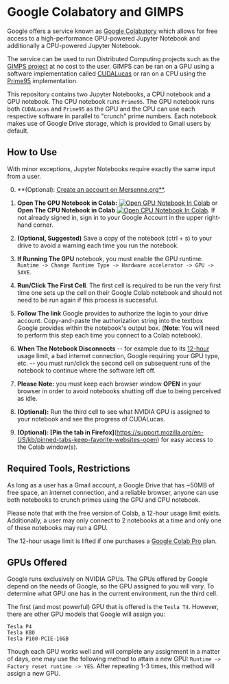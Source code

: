 # Google Colabatory and GIMPS
Google offers a service known as [Google Colabatory](https://research.google.com/colaboratory/faq.html) which allows for free access to 
a high-performance GPU-powered Jupyter Notebook and additionally a CPU-powered Jupyter Notebook. 

The service can be used to run Distributed Computing projects such as the [GIMPS project](https://www.mersenne.org/) at 
no cost to the user. GIMPS can be ran on a GPU using a software implementation called 
[CUDALucas](https://sourceforge.net/projects/cudalucas/) or ran on a CPU using the [Prime95](https://www.mersenne.org/download/) implementation.

This repository contains two Jupyter Notebooks, a CPU notebook and a GPU notebook. The CPU notebook runs `Prime95`. The GPU notebook runs both `CUDALucas` and `Prime95` 
as the GPU and the CPU can use each respective software in parallel to "crunch" prime numbers. Each notebook makes use of Google Drive storage, which is provided to Gmail users by default. 

## How to Use
With minor exceptions, Jupyter Notebooks require exactly the same input from a user. 

0. **(Optional): [Create an account on Mersenne.org**](https://www.mersenne.org/update/).

1. **Open The GPU Notebook in Colab:** [![Open GPU Notebook In Colab](https://colab.research.google.com/assets/colab-badge.svg)](https://colab.research.google.com/github/Danc2050/Distributed-Computing-Scripts/blob/master/google-colab/GoogleColabGPU.ipynb) or **Open The CPU Notebook in Colab** [![Open CPU Notebook In Colab](https://colab.research.google.com/assets/colab-badge.svg)](https://colab.research.google.com/github/Danc2050/Distributed-Computing-Scripts/blob/master/google-colab/GoogleColabCPU.ipynb).
If not already signed in, sign in to your Google Account in the upper right-hand corner. 

2. **(Optional, Suggested)** Save a copy of the notebook (ctrl + s) to your drive to avoid a warning each time you run the notebook.

3. **If Running The GPU** notebook, you must enable the GPU runtime: `Runtime -> Change Runtime Type -> Hardware accelerator -> GPU -> SAVE`. 

4. **Run/Click The First Cell**. The first cell is required to be run the very first time one sets up the cell on their Google Colab notebook 
and should not need to be run again if this process is successful. 

5. **Follow The link** Google provides to authorize the login to your drive account. Copy-and-paste the authorization string into the textbox Google provides within the notebook's output box.
(**Note**: You will need to perform this step each time you connect to a Colab notebook).

6. **When The Notebook Disconnects** -- for example due to its [12-hour](https://research.google.com/colaboratory/faq.html#idle-timeouts)
usage limit, a bad internet connection, Google requiring your GPU type, etc. -- you must run/click the second cell on subsequent runs of the notebook to continue where the software left off.

7. **Please Note:** you must keep each browser window **OPEN** in your browser in order to avoid notebooks shutting off due to being perceived as idle.

8. **(Optional):** Run the third cell to see what NVIDIA GPU is assigned to your notebook and see the progress of CUDALucas.

9. **(Optional): [Pin the tab in Firefox]**(https://support.mozilla.org/en-US/kb/pinned-tabs-keep-favorite-websites-open) for easy access to the Colab window(s).

## Required Tools, Restrictions
As long as a user has a Gmail account, a Google Drive that has ~50MB of free space, an internet connection, and a reliable browser,
anyone can use both notebooks to crunch primes using the GPU and CPU notebook.

Please note that with the free version of Colab, a 12-hour usage limit exists. Additionally, a user may only connect to 2 notebooks at a time
and only one of these notebooks may run a GPU.

The 12-hour usage limit is lifted if one purchases a [Google Colab Pro](https://colab.research.google.com/) plan.

## GPUs Offered
Google runs exclusively on NVIDIA GPUs. The GPUs offered by Google depend on the needs of Google, so the GPU assigned to you will vary.
To determine what GPU one has in the current environment, run the third cell.

The first (and most powerful) GPU that is offered is the `Tesla T4`. However, there are other GPU models that Google will assign you:

```
Tesla P4
Tesla K80
Tesla P100-PCIE-16GB
```
Though each GPU works well and will complete any assignment in a matter of days, one may use the following method to attain a new GPU:
`Runtime -> Factory reset runtime -> YES`. After repeating 1-3 times, this method will assign a new GPU.
